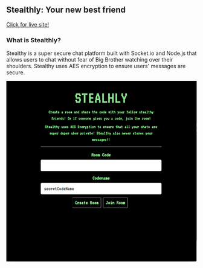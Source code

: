 ## Stealthly: Your new best friend

[Click for live site!](http://stealthly.herokuapp.com)

[main]: ./src/public/assets/images/main.png

### What is Stealthly?

Stealthy is a super secure chat platform built with Socket.io and Node.js that allows users to chat without fear of Big Brother watching over their shoulders. Stealthy uses AES encryption to ensure users' messages are secure.

![main]

